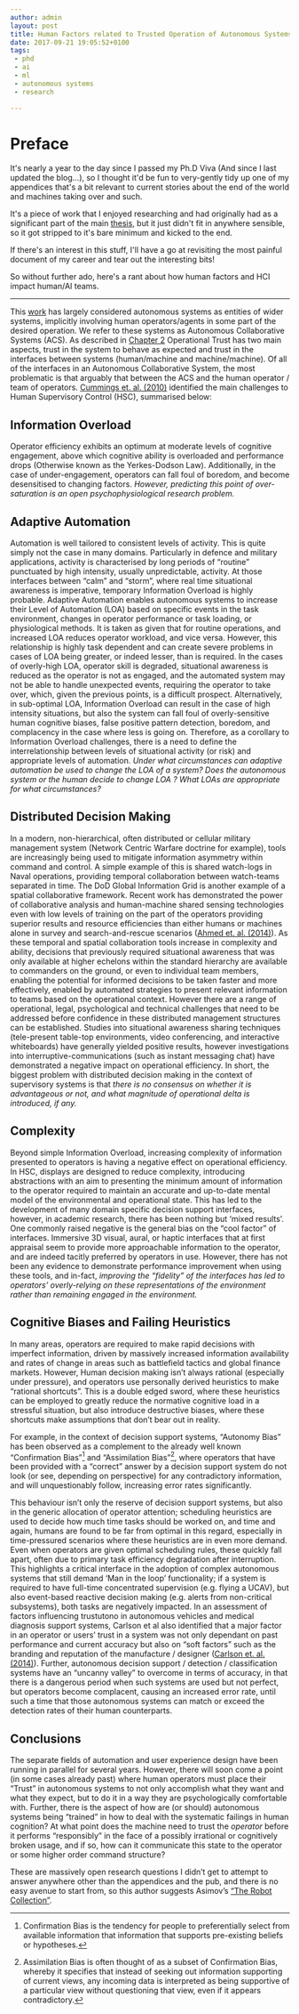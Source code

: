 ```yaml
---
author: admin
layout: post
title: Human Factors related to Trusted Operation of Autonomous Systems
date: 2017-09-21 19:05:52+0100
tags: 
 - phd
 - ai
 - ml
 - autonomous systems
 - research

---
```

# Preface 

It's nearly a year to the day since I passed my Ph.D Viva (And since I last updated the blog...), so I thought 
it'd be fun to very-gently tidy up one of my appendices that's a bit 
relevant to current stories about the end of the world and machines
taking over and such. 

It's a piece of work that I enjoyed researching and had originally had 
as a significant part of the main [thesis](https://github.com/andrewbolster/thesis/releases/download/v1.0/Thesis.pdf), but it just didn't fit in 
anywhere sensible, so it got stripped to it's bare minimum and kicked to the end. 

If there's an interest in this stuff, I'll have a go at revisiting the most painful document of my career and tear out the interesting bits!

So without further ado, here's a rant about how human factors and HCI 
impact human/AI teams.

---

This [work](https://github.com/andrewbolster/thesis/releases/download/v1.0/Thesis.pdf) has largely considered autonomous systems as entities of wider
systems, implicitly involving human operators/agents in some part of the
desired operation. We refer to these systems as Autonomous Collaborative 
Systems (ACS). As described in [Chapter 2](https://github.com/andrewbolster/thesis/releases/download/v1.0/Thesis.pdf)
Operational Trust has two main aspects, trust in the system to behave as
expected and trust in the interfaces between systems (human/machine and
machine/machine). Of all of the interfaces in an Autonomous
Collaborative System, the most problematic is that arguably that between
the ACS and the human operator / team of operators. [Cummings et. al. (2010)](http://journals.sagepub.com/doi/abs/10.1518/155723410X12849346788660) identified
the main challenges to Human Supervisory Control (HSC), summarised below:

Information Overload
--------------------

Operator efficiency exhibits an optimum at moderate levels of cognitive
engagement, above which cognitive ability is overloaded and performance
drops (Otherwise known as the Yerkes-Dodson Law). Additionally, in the
case of under-engagement, operators can fall foul of boredom, and become
desensitised to changing factors. *However, predicting this point of
over-saturation is an open psychophysiological research problem.*

Adaptive Automation
-------------------

Automation is well tailored to consistent levels of activity. This is
quite simply not the case in many domains. Particularly in defence and
military applications, activity is characterised by long periods of
“routine” punctuated by high intensity, usually unpredictable, activity.
At those interfaces between “calm” and “storm”, where real time
situational awareness is imperative, temporary Information Overload is
highly probable. Adaptive Automation enables autonomous systems to
increase their Level of Automation (LOA) based on specific events in the task environment, changes
in operator performance or task loading, or physiological methods. It is
taken as given that for routine operations, and increased LOA reduces
operator workload, and vice versa. However, this relationship is highly
task dependent and can create severe problems in cases of LOA being greater,
or indeed lesser, than is required. In the cases of overly-high LOA,
operator skill is degraded, situational awareness is reduced as the
operator is not as engaged, and the automated system may not be able to
handle unexpected events, requiring the operator to take over, which,
given the previous points, is a difficult prospect. Alternatively, in
sub-optimal LOA, Information Overload can result in the case of high
intensity situations, but also the system can fall foul of
overly-sensitive human cognitive biases, false positive pattern
detection, boredom, and complacency in the case where less is going on.
Therefore, as a corollary to Information Overload challenges, there is a
need to define the interrelationship between levels of situational
activity (or risk) and appropriate levels of automation. *Under what
circumstances can adaptive automation be used to change the LOA of a system?
Does the autonomous system or the human decide to change LOA ? What LOAs are
appropriate for what circumstances?*

Distributed Decision Making
---------------------------

In a modern, non-hierarchical, often distributed or cellular military
management system (Network Centric Warfare doctrine for example), tools
are increasingly being used to mitigate information asymmetry within
command and control. A simple example of this is shared watch-logs in
Naval operations, providing temporal collaboration between watch-teams
separated in time. The DoD Global Information Grid is another example of
a spatial collaborative framework. Recent work has demonstrated the
power of collaborative analysis and human-machine shared sensing
technologies even with low levels of training on the part of the
operators providing superior results and resource efficiencies than
either humans or machines alone in survey and search-and-rescue
scenarios ([Ahmed et. al. (2014)](https://www.researchgate.net/publication/292850135_Enabling_robust_human-robot_cooperation_through_flexible_fully_Bayesian_shared_sensing)). As these temporal and spatial collaboration
tools increase in complexity and ability, decisions that previously
required situational awareness that was only available at higher
echelons within the standard hierarchy are available to commanders on
the ground, or even to individual team members, enabling the potential
for informed decisions to be taken faster and more effectively, enabled
by automated strategies to present relevant information to teams based
on the operational context. However there are a range of operational,
legal, psychological and technical challenges that need to be addressed
before confidence in these distributed management structures can be
established. Studies into situational awareness sharing techniques
(tele-present table-top environments, video conferencing, and
interactive whiteboards) have generally yielded positive results,
however investigations into interruptive-communications (such as instant
messaging chat) have demonstrated a negative impact on operational
efficiency. In short, the biggest problem with distributed decision
making in the context of supervisory systems is that *there is no
consensus on whether it is advantageous or not, and what magnitude of
operational delta is introduced, if any.*

Complexity
----------

Beyond simple Information Overload, increasing complexity of information
presented to operators is having a negative effect on operational
efficiency. In HSC, displays are designed to reduce complexity, introducing
abstractions with an aim to presenting the minimum amount of information
to the operator required to maintain an accurate and up-to-date mental
model of the environmental and operational state. This has led to the
development of many domain specific decision support interfaces,
however, in academic research, there has been nothing but ‘mixed
results’. One commonly raised negative is the general bias on the “cool
factor” of interfaces. Immersive 3D visual, aural, or haptic interfaces
that at first appraisal seem to provide more approachable information to
the operator, and are indeed tacitly preferred by operators in use.
However, there has not been any evidence to demonstrate performance
improvement when using these tools, and in-fact, *improving the
“fidelity” of the interfaces has led to operators’ overly-relying on
these representations of the environment rather than remaining engaged
in the environment.*

Cognitive Biases and Failing Heuristics
---------------------------------------

In many areas, operators are required to make rapid decisions with
imperfect information, driven by massively increased information
availability and rates of change in areas such as battlefield tactics
and global finance markets. However, Human decision making isn’t always
rational (especially under pressure), and operators use personally
derived heuristics to make “rational shortcuts”. This is a double edged
sword, where these heuristics can be employed to greatly reduce the
normative cognitive load in a stressful situation, but also introduce
destructive biases, where these shortcuts make assumptions that don’t
bear out in reality.

For example, in the context of decision support systems, “Autonomy Bias”
has been observed as a complement to the already well known
“Confirmation Bias”[^1] and “Assimilation Bias”[^2], where operators
that have been provided with a “correct” answer by a decision support
system do not look (or see, depending on perspective) for any
contradictory information, and will unquestionably follow, increasing
error rates significantly.

This behaviour isn’t only the reserve of decision support systems, but
also in the generic allocation of operator attention; scheduling
heuristics are used to decide how much time tasks should be worked on,
and time and again, humans are found to be far from optimal in this
regard, especially in time-pressured scenarios where these heuristics
are in even more demand. Even when operators are given optimal
scheduling rules, these quickly fall apart, often due to primary task
efficiency degradation after interruption. This highlights a critical
interface in the adoption of complex autonomous systems that still
demand ‘Man in the loop’ functionality; if a system is required to have
full-time concentrated supervision (e.g. flying a UCAV), but also
event-based reactive decision making (e.g. alerts from non-critical
subsystems), both tasks are negatively impacted. In an assessment of
factors influencing trustutono in autonomous vehicles and medical
diagnosis support systems, Carlson et al also identified that a major
factor in an operator or users’ trust in a system was not only dependant
on past performance and current accuracy but also on “soft factors” such
as the branding and reputation of the manufacture /
designer ([Carlson et. al. (2014)](https://www.researchgate.net/publication/288091386_Identifying_factors_that_influence_trust_in_automated_cars_and_medical_diagnosis_systems)). Further, autonomous decision support /
detection / classification systems have an “uncanny valley” to overcome
in terms of accuracy, in that there is a dangerous period when such
systems are used but not perfect, but operators become complacent,
causing an increased error rate, until such a time that those autonomous
systems can match or exceed the detection rates of their human
counterparts.

Conclusions
-----------

The separate fields of automation and user experience design have been
running in parallel for several years. However, there will soon come a
point (in some cases already past) where human operators must place
their “Trust” in autonomous systems to not only accomplish what they
want and what they expect, but to do it in a way they are
psychologically comfortable with. Further, there is the aspect of how
are (or should) autonomous systems being “trained” in how to deal with the
systematic failings in human cognition? At what point does the machine
need to trust the _operator_ before it performs “responsibly” in the face
of a possibly irrational or cognitively broken usage, and if so, how can
it communicate this state to the operator or some higher order command 
structure?

These are massively open research questions I didn’t
get to attempt to answer anywhere other than the appendices and the pub,
and there is no easy avenue to start from, so this author suggests
Asimov’s [“The Robot Collection”](https://www.amazon.co.uk/Complete-Robot-Isaac-Asimov/dp/0586057242).

[^1]: Confirmation Bias is the tendency for people to preferentially
    select from available information that information that supports
    pre-existing beliefs or hypotheses.

[^2]: Assimilation Bias is often thought of as a subset of Confirmation
    Bias, whereby it specifies that instead of seeking out information
    supporting of current views, any incoming data is interpreted as
    being supportive of a particular view without questioning that view,
    even if it appears contradictory.

